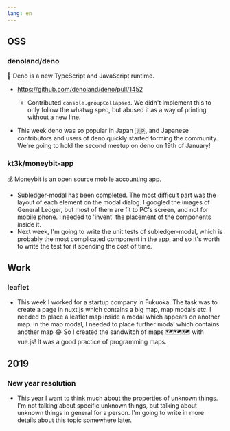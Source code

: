 ```yaml
---
lang: en
---
```


## OSS

### denoland/deno

🦕 Deno is a new TypeScript and JavaScript runtime.

- https://github.com/denoland/deno/pull/1452
  - Contributed `console.groupCollapsed`. We didn't implement this to only follow the whatwg spec, but abused it as a way of printing without a new line.

- This week deno was so popular in Japan 🇯🇵, and Japanese contributors and users of deno quickly started forming the community. We're going to hold the second meetup on deno on 19th of January!

### kt3k/moneybit-app

💰 Moneybit is an open source mobile accounting app.

- Subledger-modal has been completed. The most difficult part was the layout of each element on the modal dialog. I googled the images of General Ledger, but most of them are fit to PC's screen, and not for mobile phone. I needed to 'invent' the placement of the components inside it.
- Next week, I'm going to write the unit tests of subledger-modal, which is probably the most complicated component in the app, and so it's worth to write the test for it spending the cost of time.

## Work

### leaflet

- This week I worked for a startup company in Fukuoka. The task was to create a page in nuxt.js which contains a big map, map modals etc. I needed to place a leaflet map inside a modal which appears on another map. In the map modal, I needed to place further modal which contains another map 😂 So I created the sandwitch of maps 🗺🗺🗺 with vue.js! It was a good practice of programming maps.

## 2019

### New year resolution

- This year I want to think much about the properties of unknown things. I'm not talking about specific unknown things, but talking about unknown things in general for a person. I'm going to write in more details about this topic somewhere later.

<!--
- ## 2019

- ### New year resolution

- I know how to test software. However I often fail to write good tests. Why? That happens often when I don't understand well what I'm testing. Software testing is done against the interface of software. So if I don't understand the interface well, then the test of that interface inevitably goes vague, misleading or even wrong. So what's important is that we need to design and understand well the interface of what we are creating. TDD teaches us how to write and improve tests of the existing interfaces, but it doesn't teach us what's a good interface or how to design a good interface. So that's my frustration about TDD.
- On the other hand, DDD teaches us partially about "good interfaces". DDD shows us "building blocks" of domain, which serves as the examples of good interfaces of software for certain purposes. For example, Repository is a pattern for saving and retrieving the models to/from somewhere. I've never been confused when writing the test cases of a repository because it's purpose is very clear (saving and retrieving) and therefore what I should test is clear as well. The same applies to Factory pattern. However Service pattern is a little different. DDD doesn't limit what's possible in Service. So Service is virtually a place where anything doesn't apply to more specific pattern goes to. This is the limit of what DDD teaches us about good interfaces.
- Probably DCI teaches us a step further about services. It shows us a technique to implement very complex context, which involves many actors and their roles. But it still fails to describe well everything about interfaces because I don't figure out how to test my subledger-modal (see above) by following the principle of DCI. The subledger-modal is the mixuture of lots of domain models and dom objects. I don't know how to arrange them in a good way by following DCI principles.
- What I want to say here is that software interfaces are very important for writing good tests, but we don't know well how to design it, and that's a very big and very important problem.
- Another story is about unknown things. Unknown things are very important in our lives. What is unknown and what is known are very relative to person. Someone know a thing, and someone doesn't know it. That thing is unknown for the second person, but isn't unknown for the 1st person. What I want to talking about is not a specific unknown thing, but unknown thing in general for a person. We meet many many unknown things in our lives. Some of them are unknown just because they've never appear on our mind. But interesting thing is unknown things which are present to someone in some form, but still are unknown to them. That happens often when that thing is too difficult to understand for someone. If something doesn't make sense to someone's mind, then it keep being unknown to them even after being present to them. Such unknown things cause our mind fear, anger, or anxiety. We're tempted to reject such things, but sometime they cannot be rejected because the authority or any others say they exist. We are surrounded by such unknown things everyday, but also keep forgetting such things and our minds keep peace.
- Learning is the process of making unknown things known to ourselves. I think this is very interesting. How can an unknown thing become known to our mind? Sometimes it's just because of being informed to us. This is what is done by newspapers. Newspapers inform us something's happened, and we know it. But if someone learns, for example, linear algebra, what happens in their mind is probably more complex.
- This year I want to think much about this, especially focused on the properties of unknown things in general. I want to think about how they affect our mind, how they can be understood, and/or why they can be understood. Unknown things are source of fear, anger, and anxiety, but also the source of extending the knowledge of us, and therefore the source of power.
- I've worked as a frontend engineer for years now. Typically in this job, new technologies appear constantly and we always need to filter them and learn them. That requires a lot of learning. I love such learning and that's definitely an advantage in this job. However not necessarily all the web developers love learning and some of them have a lot of trouble about learning every new technology. That's critically a problem in many situations. Some love learning, some don't. What makes this difference?
- When we're writing software, we care about successors of ourselves who continue developing the project after we leave. When we succeed some other developer's position and start working on software they created, we often criticize them because they are hard to understand, or because part of them doesn't make sense or makes contradictions.
-->
